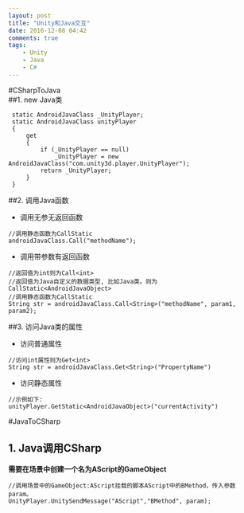 ```yaml
---
layout: post
title: "Unity和Java交互"
date: 2016-12-08 04:42
comments: true
tags: 
	- Unity
    - Java
    - C#
---
```

#CSharpToJava  
##1. new Java类
```  
 static AndroidJavaClass _UnityPlayer;
 static AndroidJavaClass unityPlayer
 {
     get
     {
         if (_UnityPlayer == null)
             _UnityPlayer = new AndroidJavaClass("com.unity3d.player.UnityPlayer");
         return _UnityPlayer;
     }
 }
```
##2. 调用Java函数  
- 调用无参无返回函数
```
//调用静态函数为CallStatic
androidJavaClass.Call("methodName");
```
- 调用带参数有返回函数
```
//返回值为int则为Call<int>
//返回值为Java自定义的数据类型, 比如Java类。则为CallStatic<AndroidJavaObject>
//调用静态函数为CallStatic
String str = androidJavaClass.Call<String>("methodName", param1, param2);
```  

<!-- more -->
##3. 访问Java类的属性
- 访问普通属性
```  
//访问int属性则为Get<int>
String str = androidJavaClass.Get<String>("PropertyName")
```  
- 访问静态属性
```
//示例如下:
unityPlayer.GetStatic<AndroidJavaObject>("currentActivity")
```  

#JavaToCSharp  
## 1. Java调用CSharp
**需要在场景中创建一个名为AScript的GameObject**
```
//调用场景中的GameObject:AScript挂载的脚本AScript中的BMethod，传入参数param。
UnityPlayer.UnitySendMessage("AScript","BMethod", param); 
```

